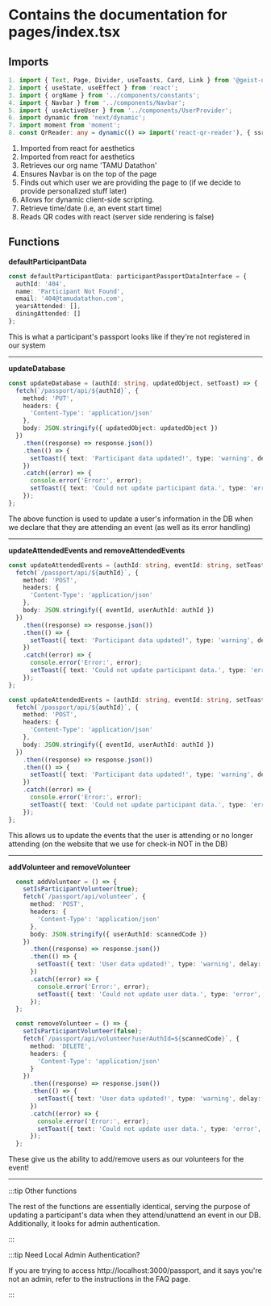 # Contains the documentation for pages/index.tsx

## Imports

```ts
1. import { Text, Page, Divider, useToasts, Card, Link } from '@geist-ui/react';
2. import { useState, useEffect } from 'react';
3. import { orgName } from '../components/constants';
4. import { Navbar } from '../components/Navbar';
5. import { useActiveUser } from '../components/UserProvider';
6. import dynamic from 'next/dynamic';
7. import moment from 'moment';
8. const QrReader: any = dynamic(() => import('react-qr-reader'), { ssr: false });
```
1. Imported from react for aesthetics
2. Imported from react for aesthetics
3. Retrieves our org name 'TAMU Datathon'
4. Ensures Navbar is on the top of the page
5. Finds out which user we are providing the page to (if we decide to provide personalized stuff later)
6. Allows for dynamic client-side scripting.
7. Retrieve time/date (i.e, an event start time)
8. Reads QR codes with react (server side rendering is false)

## Functions

**defaultParticipantData**

```ts
const defaultParticipantData: participantPassportDataInterface = {
  authId: '404',
  name: 'Participant Not Found',
  email: '404@tamudatathon.com',
  yearsAttended: [],
  diningAttended: []
};
```

This is what a participant's passport looks like if they're not registered in our system

-----

**updateDatabase**


```ts
const updateDatabase = (authId: string, updatedObject, setToast) => {
  fetch(`/passport/api/${authId}`, {
    method: 'PUT',
    headers: {
      'Content-Type': 'application/json'
    },
    body: JSON.stringify({ updatedObject: updatedObject })
  })
    .then((response) => response.json())
    .then(() => {
      setToast({ text: 'Participant data updated!', type: 'warning', delay: 3000 });
    })
    .catch((error) => {
      console.error('Error:', error);
      setToast({ text: 'Could not update participant data.', type: 'error', delay: 3000 });
    });
};
```

The above function is used to update a user's information in the DB when we declare that they are attending an event (as well as its error handling)

-----

**updateAttendedEvents and removeAttendedEvents**

```ts
const updateAttendedEvents = (authId: string, eventId: string, setToast) => {
  fetch(`/passport/api/${authId}`, {
    method: 'POST',
    headers: {
      'Content-Type': 'application/json'
    },
    body: JSON.stringify({ eventId, userAuthId: authId })
  })
    .then((response) => response.json())
    .then(() => {
      setToast({ text: 'Participant data updated!', type: 'warning', delay: 3000 });
    })
    .catch((error) => {
      console.error('Error:', error);
      setToast({ text: 'Could not update participant data.', type: 'error', delay: 3000 });
    });
};

const updateAttendedEvents = (authId: string, eventId: string, setToast) => {
  fetch(`/passport/api/${authId}`, {
    method: 'POST',
    headers: {
      'Content-Type': 'application/json'
    },
    body: JSON.stringify({ eventId, userAuthId: authId })
  })
    .then((response) => response.json())
    .then(() => {
      setToast({ text: 'Participant data updated!', type: 'warning', delay: 3000 });
    })
    .catch((error) => {
      console.error('Error:', error);
      setToast({ text: 'Could not update participant data.', type: 'error', delay: 3000 });
    });
};
```

This allows us to update the events that the user is attending or no longer attending (on the website that we use for check-in NOT in the DB)

-----

**addVolunteer and removeVolunteer**

```ts
  const addVolunteer = () => {
    setIsParticipantVolunteer(true);
    fetch(`/passport/api/volunteer`, {
      method: 'POST',
      headers: {
        'Content-Type': 'application/json'
      },
      body: JSON.stringify({ userAuthId: scannedCode })
    })
      .then((response) => response.json())
      .then(() => {
        setToast({ text: 'User data updated!', type: 'warning', delay: 3000 });
      })
      .catch((error) => {
        console.error('Error:', error);
        setToast({ text: 'Could not update user data.', type: 'error', delay: 3000 });
      });
  };

  const removeVolunteer = () => {
    setIsParticipantVolunteer(false);
    fetch(`/passport/api/volunteer?userAuthId=${scannedCode}`, {
      method: 'DELETE',
      headers: {
        'Content-Type': 'application/json'
      }
    })
      .then((response) => response.json())
      .then(() => {
        setToast({ text: 'User data updated!', type: 'warning', delay: 3000 });
      })
      .catch((error) => {
        console.error('Error:', error);
        setToast({ text: 'Could not update user data.', type: 'error', delay: 3000 });
      });
  };
```

These give us the ability to add/remove users as our volunteers for the event!

-----

:::tip Other functions

The rest of the functions are essentially identical, serving the purpose of updating a participant's data when they attend/unattend an event in our DB. Additionally,
it looks for admin authentication.

:::

:::tip Need Local Admin Authentication?

If you are trying to access http://localhost:3000/passport, and it says you're not an admin, refer to the instructions in the FAQ page.

:::